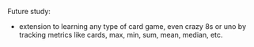 Future study:

- extension to learning any type of card game, even crazy 8s or uno
by tracking metrics like cards, max, min, sum, mean, median, etc.